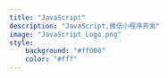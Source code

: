 ```yaml
---
title: "JavaScript"
description: "JavaScript,微信小程序开发"
image: "JavaScript_Logo.png"
style:
    background: "#ff000"
    color: "#fff"
---
```

